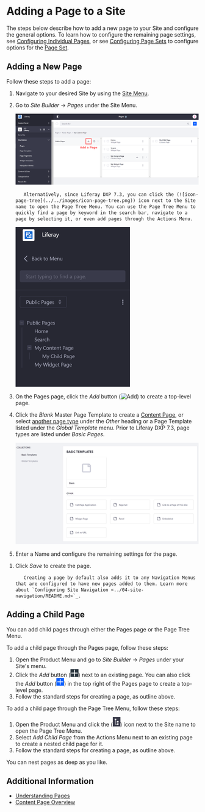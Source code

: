 # Adding a Page to a Site

The steps below describe how to add a new page to your Site and configure the general options. To learn how to configure the remaining page settings, see [Configuring Individual Pages](./06-configuring-individual-pages.md), or see [Configuring Page Sets](./05-configuring-page-sets.md) to configure options for the [Page Set](./01-understanding-pages.md#page-sets).

## Adding a New Page

Follow these steps to add a page:

1. Navigate to your desired Site by using the [Site Menu](../../getting-started/navigating-dxp.md#site-menu).

1. Go to *Site Builder* &rarr; *Pages* under the Site Menu.

    ![The Pages screen lets you edit your Site pages as a whole.](./adding-a-page-to-a-site/images/01.png)

    ```tip::
       Alternatively, since Liferay DXP 7.3, you can click the (![icon-page-tree](../../images/icon-page-tree.png)) icon next to the Site name to open the Page Tree Menu. You can use the Page Tree Menu to quickly find a page by keyword in the search bar, navigate to a page by selecting it, or even add pages through the Actions Menu.
    ```

    ![The Page Tree Menu gives you quick access to all the pages and basic management options.](./adding-a-page-to-a-site/images/03.png)

1. On the Pages page, click the *Add* button (![Add](../../../../images/icon-add.png)) to create a top-level page.

1. Click the *Blank* Master Page Template to create a [Content Page](./01-understanding-pages.md#page-types), or select [another page type](./other-page-types.md) under the *Other* heading or a Page Template listed under the *Global Template* menu. Prior to Liferay DXP 7.3, page types are listed under *Basic Pages*.

    ![You must select a page type when adding pages.](./adding-a-page-to-a-site/images/04.png)

1. Enter a Name and configure the remaining settings for the page. <!-- Are the instructions that follow part of configuring settings for the page OR are we providing the instructions as a Next Step for the reader? --> <!-- Follow the instructions in [Configuring Content Pages](./04-building-content-pages.md) if you're adding a Content Page. -->
<!--
I guess it would be more of a next step. The Save Option doesn't show up for the next step until the user builds the Content Page.
-->

1. Click *Save* to create the page.

    ```tip::
       Creating a page by default also adds it to any Navigation Menus that are configured to have new pages added to them. Learn more about `Configuring Site Navigation <../04-site-navigation/README.md>`_.
    ```

## Adding a Child Page

You can add child pages through either the Pages page or the Page Tree Menu.

To add a child page through the Pages page, follow these steps:

1. Open the Product Menu and go to *Site Builder* &rarr; *Pages* under your Site's menu.
1. Click the *Add* button (![Add](../../images/icon-add-app.png)) next to an existing page. You can also click the *Add* button (![Add](../../images/icon-add.png)) in the top right of the Pages page to create a top-level page.
1. Follow the standard steps for creating a page, as outline above.

To add a child page through the Page Tree Menu, follow these steps:

1. Open the Product Menu and click the (![icon-page-tree](../../images/icon-page-tree.png)) icon next to the Site name to open the Page Tree Menu.
1. Select *Add Child Page* from the Actions Menu next to an existing page to create a nested child page for it.
1. Follow the standard steps for creating a page, as outline above.

You can nest pages as deep as you like.

## Additional Information

* [Understanding Pages](./understanding-pages.md)
* [Content Page Overview](./content-page-overview.md)
